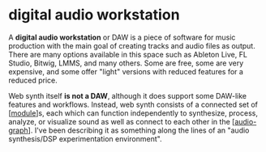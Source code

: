 # digital audio workstation

A **digital audio workstation** or DAW is a piece of software for music production with the main goal of creating tracks and audio files as output.  There are many options available in this space such as Ableton Live, FL Studio, Bitwig, LMMS, and many others.  Some are free, some are very expensive, and some offer "light" versions with reduced features for a reduced price.

Web synth itself **is not a DAW**, although it does support some DAW-like features and workflows.  Instead, web synth consists of a connected set of [[module]]s, each which can function independently to synthesize, process, analyze, or visualize sound as well as connect to each other in the [[audio-graph]].  I've been describing it as something along the lines of an "audio synthesis/DSP experimentation environment".

[//begin]: # "Autogenerated link references for markdown compatibility"
[module]: module "web synth modules"
[audio-graph]: audio-graph "audio graph"
[//end]: # "Autogenerated link references"
